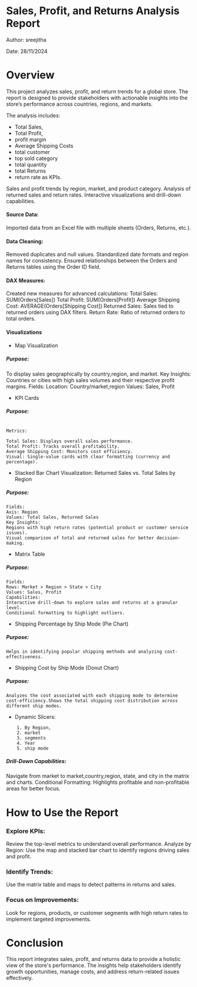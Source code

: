 # Sales, Profit, and Returns Analysis Report
Author: sreejitha

Date: 28/11/2024

# Overview
This project analyzes sales, profit, and return trends for a global store. The report is designed to provide stakeholders with actionable insights into the store’s performance across countries, regions, and markets.

The analysis includes:

* Total Sales, 
* Total Profit,
* profit margin
* Average Shipping Costs 
* total customer
* top sold category
* total quantity
* total Returns
* return rate as KPIs.

Sales and profit trends by region, market, and product category.
Analysis of returned sales and return rates.
Interactive visualizations and drill-down capabilities.

#### Source Data:

Imported data from an Excel file with multiple sheets (Orders, Returns, etc.).

#### Data Cleaning:

   Removed duplicates and null values.
Standardized date formats and region names for consistency.
Ensured relationships between the Orders and Returns tables using the Order ID field.
#### DAX Measures:

Created new measures for advanced calculations:
Total Sales: SUM(Orders[Sales])
Total Profit: SUM(Orders[Profit])
Average Shipping Cost: AVERAGE(Orders[Shipping Cost])
Returned Sales: Sales tied to returned orders using DAX filters.
Return Rate: Ratio of returned orders to total orders.

#### Visualizations

* Map Visualization
 ##### Purpose: 
To display sales geographically by country,region, and market.
Key Insights: Countries or cities with high sales volumes and their respective profit margins.
Fields:
Location: Country/market,region
Values: Sales, Profit

* KPI Cards
##### Purpose:
``` To highlight key metrics at a glance.

Metrics:

Total Sales: Displays overall sales performance.
Total Profit: Tracks overall profitability.
Average Shipping Cost: Monitors cost efficiency.
Visual: Single-value cards with clear formatting (currency and percentage).
```
* Stacked Bar Chart
Visualization: Returned Sales vs. Total Sales by Region
##### Purpose:

 ```To identify regions with the highest proportion of returned sales.
Fields:
Axis: Region
Values: Total Sales, Returned Sales
Key Insights:
Regions with high return rates (potential product or customer service issues).
Visual comparison of total and returned sales for better decision-making.
```
* Matrix Table
##### Purpose: 

```To provide drill-down functionality for hierarchical data analysis.
Fields:
Rows: Market > Region > State > City
Values: Sales, Profit
Capabilities:
Interactive drill-down to explore sales and returns at a granular level.
Conditional formatting to highlight outliers.
```

* Shipping Percentage by Ship Mode (Pie Chart)

##### Purpose: 

```Helps in identifying popular shipping methods and analyzing cost-effectiveness.```

* Shipping Cost by Ship Mode (Donut Chart)

##### Purpose:
 ```Analyzes the cost associated with each shipping mode to determine cost-efficiency.Shows the total shipping cost distribution across different ship modes.```

* Dynamic Slicers:
``` 
    1. By Region,
    2. market
    3. segments
    4. Year
    5. ship mode

```

##### Drill-Down Capabilities:


Navigate from market to market,country,region, state, and city in the matrix and charts.
Conditional Formatting:
Highlights profitable and non-profitable areas for better focus.

# How to Use the Report
### Explore KPIs:

Review the top-level metrics to understand overall performance.
Analyze by Region:
Use the map and stacked bar chart to identify regions driving sales and profit.
### Identify Trends:
Use the matrix table and maps to detect patterns in returns and sales.

### Focus on Improvements:
Look for regions, products, or customer segments with high return rates to implement targeted improvements.

# Conclusion
This report integrates sales, profit, and returns data to provide a holistic view of the store's performance. The insights help stakeholders identify growth opportunities, manage costs, and address return-related issues effectively.






